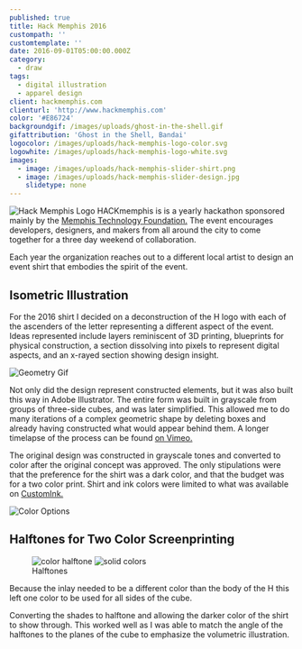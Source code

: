```yaml
---
published: true
title: Hack Memphis 2016
custompath: ''
customtemplate: ''
date: 2016-09-01T05:00:00.000Z
category:
  - draw
tags:
  - digital illustration
  - apparel design
client: hackmemphis.com
clienturl: 'http://www.hackmemphis.com'
color: '#E86724'
backgroundgif: /images/uploads/ghost-in-the-shell.gif
gifattribution: 'Ghost in the Shell, Bandai'
logocolor: /images/uploads/hack-memphis-logo-color.svg
logowhite: /images/uploads/hack-memphis-logo-white.svg
images:
  - image: /images/uploads/hack-memphis-slider-shirt.png
  - image: /images/uploads/hack-memphis-slider-design.jpg
    slidetype: none
---
```


<img src="/images/uploads/hack-memphis-logo.png" alt="Hack Memphis Logo" class="right small" /> HACKmemphis is is a yearly hackathon sponsored mainly by the <a href="http://www.memphistechnology.org/" target="_blank">Memphis Technology Foundation.</a> The event encourages developers, designers, and makers from all around the city to come together for a three day weekend of collaboration.

Each year the organization reaches out to a different local artist to design an event shirt that embodies the spirit of the event.

## Isometric Illustration

For the 2016 shirt I decided on a deconstruction of the H logo with each of the ascenders of the letter representing a different aspect of the event. Ideas represented include layers reminiscent of 3D printing, blueprints for physical construction, a section dissolving into pixels to represent digital aspects, and an x-rayed section showing design insight.

<img src="/images/uploads/hack-memphis-geometry.gif" alt="Geometry Gif" class="full" />

Not only did the design represent constructed elements, but it was also built this way in Adobe Illustrator. The entire form was built in grayscale from groups of three-side cubes, and was later simplified. This allowed me to do many iterations of a complex geometric shape by deleting boxes and already having constructed what would appear behind them. A longer timelapse of the process can be found <a href="https://vimeo.com/231281744" target="_blank">on Vimeo.</a>

The original design was constructed in grayscale tones and converted to color after the original concept was approved. The only stipulations were that the preference for the shirt was a dark color, and that the budget was for a two color print. Shirt and ink colors were limited to what was available on <a href="https://www.customink.com/products/styles/canvas-tri-blend-t-shirt/242000" taget="_blank">CustomInk.</a>

<img src="/images/uploads/hack-memphis-color-options.jpg" alt="Color Options" class="full" />

## Halftones for Two Color Screenprinting

<figure class="compare left">
    <img src="/images/uploads/hack-memphis-hover-screen.jpg" alt="color halftone">
    <img src="/images/uploads/hack-memphis-hover-solid.jpg" alt="solid colors">
    <figcaption>Halftones</figcaption>
</figure>
Because the inlay needed to be a different color than the body of the H this left one color to be used for all sides of the cube.

Converting the shades to halftone and allowing the darker color of the shirt to show through. This worked well as I was able to match the angle of the halftones to the planes of the cube to emphasize the volumetric illustration.
